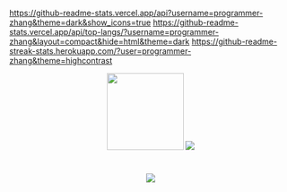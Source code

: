 https://github-readme-stats.vercel.app/api?username=programmer-zhang&theme=dark&show_icons=true
https://github-readme-stats.vercel.app/api/top-langs/?username=programmer-zhang&layout=compact&hide=html&theme=dark
https://github-readme-streak-stats.herokuapp.com/?user=programmer-zhang&theme=highcontrast
<div align="center"> <img height="137px" src="https://github-readme-stats.vercel.app/api?username<div align="center"> <img src="https://stats.justsong.cn/api/bilibili/?id=698092884"> </div>
<h1 align="center"> <a href="https://sunguoqi.com/"> <img src="https://readme-typing-svg.herokuapp.com/?lines=(我怎么敢倒下我身后空无一人);&center=true&size=27"> </a> </h1>
